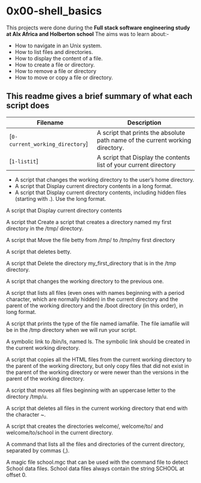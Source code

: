 # 0x00-shell_basics
This projects were done during the **Full stack software engineering study at Alx Africa and Holberton school**
The aims was to learn about:-
- How to navigate in an Unix system.
- How to list files and directories.
- How to display the content of a file.
- How to create a file or directory.
- How to remove a file or directory
- How to move or copy a file or directory.

This readme gives a brief summary of what each script does
  -----------------------
| Filename | Description |
| --- | --- |
| [`0-current_working_directory`] | A script that prints the absolute path name of the current working directory. |
| [`1-listit`] | A script that Display the contents list of your current directory | 
- A script that changes the working directory to the user’s home directory.
- A script that Display current directory contents in a long format.
- A script that Display current directory contents, including hidden files (starting with .). Use the long format.

A script that Display current directory contents

A script that Create a script that creates a directory named my first directory in the /tmp/ directory.

A script that Move the file betty from /tmp/ to /tmp/my first directory

A script that deletes betty.

A script that Delete the directory my_first_directory that is in the /tmp directory.

A script that changes the working directory to the previous one.

A script that lists all files (even ones with names beginning with a period character, which are normally hidden) in the current directory and the parent of the working directory and the /boot directory (in this order), in long format.

A script that prints the type of the file named iamafile. The file iamafile will be in the /tmp directory when we will run your script.

A symbolic link to /bin/ls, named ls. The symbolic link should be created in the current working directory.

A script that copies all the HTML files from the current working directory to the parent of the working directory, but only copy files that did not exist in the parent of the working directory or were newer than the versions in the parent of the working directory.

A script that moves all files beginning with an uppercase letter to the directory /tmp/u.

A script that deletes all files in the current working directory that end with the character ~.

A script that creates the directories welcome/, welcome/to/ and welcome/to/school in the current directory.

A command that lists all the files and directories of the current directory, separated by commas (,).

A magic file school.mgc that can be used with the command file to detect School data files. School data files always contain the string SCHOOL at offset 0.
